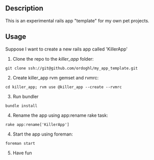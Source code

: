 Description
-----------

This is an experimental rails app "template" for my own pet projects.

Usage
-----

Suppose I want to create a new rails app called 'KillerApp'

1. Clone the repo to the *killer_app* folder:
```shell
git clone ssh://git@github.com/ordoghl/my_app_template.git
```

2. Create killer_app rvm gemset and rvmrc:
```shell
cd killer_app; rvm use @killer_app --create --rvmrc
```

3. Run bundler
```shell
bundle install
```

4. Rename the app using app:rename rake task:
```shell
rake app:rename['KillerApp']
```

4. Start the app using foreman:
```shell
foreman start
```

5. Have fun


